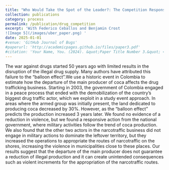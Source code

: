 ```yaml
---
title: "Who Would Take the Spot of the Leader?: The Competition Response to the Largest Drug-Trafficking Actor Dissolving "
collection: publications
category: process
permalink: /publication/drug_competition
excerpt: 'With Federico Ceballos and Benjamin Crost
![Image 5](/images/uber_paper.png) '
date: 2025-01-01
#venue: 'GitHub Journal of Bugs'
#paperurl: 'http://academicpages.github.io/files/paper3.pdf'
#citation: 'Your Name, You. (2024). &quot;Paper Title Number 3.&quot; <i>GitHub Journal of Bugs</i>. 1(3).'
---
```


The war against drugs started 50 years ago with limited results in the disruption of the illegal drug supply. Many authors have attributed this failure to the “balloon effect”.We use a historic event in Colombia to estimate how the departure of the main producer of coca affects the drug trafficking business. Starting in 2003, the government of Colombia engaged in a peace process that ended with the demobilization of the country’s biggest drug traffic actor, which we exploit in a study event approach. In areas where the armed group was initially present, the land dedicated to producing coca decreased by 30%. However, as the “balloon effect” predicts the production increased 3 years later. We found no evidence of a reduction in violence, but we found a responsive action from the national government, where military activities follow the trend of coca production. We also found that the other two actors in the narcotraffic business did not engage in military actions to dominate the leftover territory, but they increased the operations to appropriate the routes of narcotraffic on the shores, increasing the violence in municipalities close to these places. Our results suggest that the departure of the main producer does not guarantee a reduction of illegal production and it can create unintended consequences such as violent increments for the appropriation of the narcotraffic routes.




